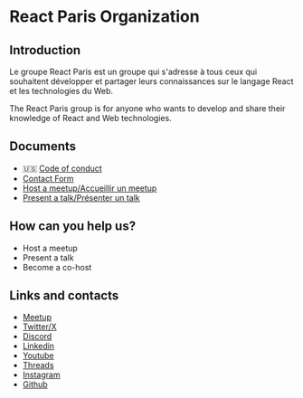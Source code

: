 # React Paris Organization

## Introduction

Le groupe React Paris est un groupe qui s'adresse à tous ceux qui souhaitent
développer et partager leurs connaissances sur le langage React et les
technologies du Web.

The React Paris group is for anyone who wants to develop and share their
knowledge of React and Web technologies.

## Documents

- 🇺🇸 [Code of conduct](./CODE_OF_CONDUCT.markdown)
- [Contact Form](https://tally.so/r/nr6xWv)
- [Host a meetup/Accueillir un meetup](https://tally.so/r/mV0kBv)
- [Present a talk/Présenter un talk](https://tally.so/r/nGz2Vj)

## How can you help us?

- Host a meetup
- Present a talk
- Become a co-host

## Links and contacts

- [Meetup](https://www.meetup.com/React-Paris/)
- [Twitter/X](https://twitter.com/reactparismeetup)
- [Discord](https://discord.gg/QQh9s6gE)
- [Linkedin](https://www.linkedin.com/groups/13010212/)
- [Youtube](https://www.youtube.com/@ReactParisMeetup)
- [Threads](https://www.threads.net/@reactparismeetup)
- [Instagram](https://www.instagram.com/reactparismeetup)
- [Github](https://github.com/ReactParis)
